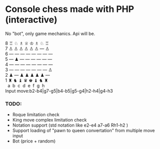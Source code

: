 # Console chess made with PHP (interactive)
No "bot", only game mechanics.
Api will be. 

8 ♖ ♘ ♗ ♕ ♔ ♗ ♘ ♖   
7 ♙ ♙ ♙ ♙ ♙ ♙ ― ♙   
6 ― ― ― ― ― ― ― ―   
5 ― ♟ ― ― ― ― ― ―   
4 ― ― ― ― ― ― ― ―   
3 ― ― ― ― ― ― ― ♙   
2 ♟ ― ♟ ♟ ♟ ♟ ♟ ―   
1 ♜ ♞ ♝ ♛ ♚ ♝ ♞ ♜   
&nbsp; a&nbsp; b&nbsp; c&nbsp; d&nbsp; e&nbsp; f&nbsp; g&nbsp; h   
Input move:b2-b4|g7-g5|b4-b5|g5-g4|h2-h4|g4-h3  


### TODO:
- Roque limitation check
- King move complex limitation check
- Notation support (std notation like e2-e4 a7-a6 Rh1-h2 )
- Support loading of "pawn to queen convertation" from multiple move input
- Bot (price + random)

